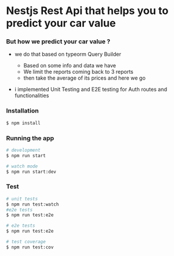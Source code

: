 # Nestjs Rest Api that helps you to predict your car value

### But how we predict your car value ?

- we do that based on typeorm Query Builder

  - Based on some info and data we have
  - We limit the reports coming back to 3 reports
  - then take the average of its prices and here we go

- i implemented Unit Testing and E2E testing for Auth routes and functionalities

### Installation

```bash
$ npm install
```

### Running the app

```bash
# development
$ npm run start

# watch mode
$ npm run start:dev

```

### Test

```bash
# unit tests
$ npm run test:watch
#e2e tests
$ npm run test:e2e

# e2e tests
$ npm run test:e2e

# test coverage
$ npm run test:cov
```
